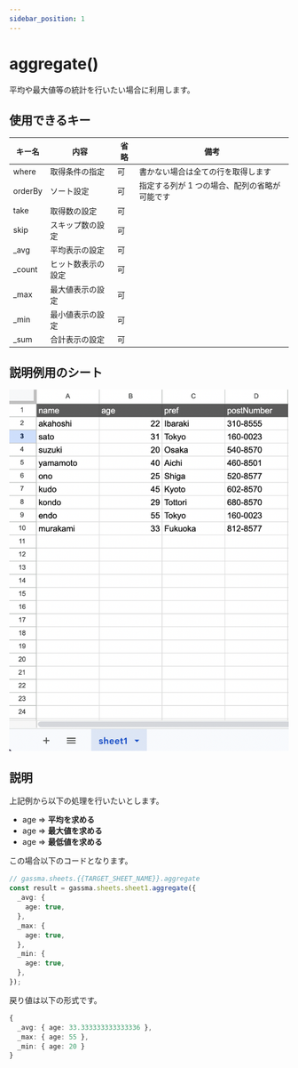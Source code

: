 ```yaml
---
sidebar_position: 1
---
```


# aggregate()

平均や最大値等の統計を行いたい場合に利用します。

## 使用できるキー

| キー名  | 内容               | 省略 | 備考                                          |
| ------- | ------------------ | ---- | --------------------------------------------- |
| where   | 取得条件の指定     | 可   | 書かない場合は全ての行を取得します            |
| orderBy | ソート設定         | 可   | 指定する列が 1 つの場合、配列の省略が可能です |
| take    | 取得数の設定       | 可   |
| skip    | スキップ数の設定   | 可   |
| \_avg   | 平均表示の設定     | 可   |
| \_count | ヒット数表示の設定 | 可   |
| \_max   | 最大値表示の設定   | 可   |
| \_min   | 最小値表示の設定   | 可   |
| \_sum   | 合計表示の設定     | 可   |

## 説明例用のシート

![説明用シート](../img/exampleSheet.png)

## 説明

上記例から以下の処理を行いたいとします。

- age => **平均を求める**
- age => **最大値を求める**
- age => **最低値を求める**

この場合以下のコードとなります。

```ts
// gassma.sheets.{{TARGET_SHEET_NAME}}.aggregate
const result = gassma.sheets.sheet1.aggregate({
  _avg: {
    age: true,
  },
  _max: {
    age: true,
  },
  _min: {
    age: true,
  },
});
```

戻り値は以下の形式です。

```ts
{
  _avg: { age: 33.333333333333336 },
  _max: { age: 55 },
  _min: { age: 20 }
}
```
